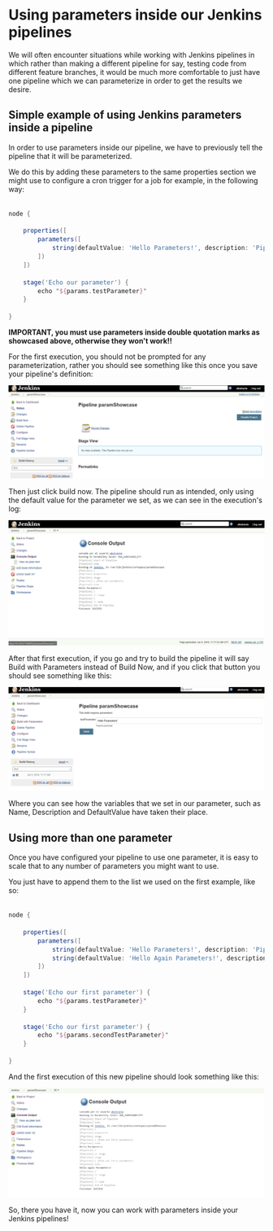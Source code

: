 # Using parameters inside our Jenkins pipelines

We will often encounter situations while working with Jenkins pipelines in which rather than making a different pipeline for say, testing code from different feature branches, it would be much more comfortable to just have one pipeline which we can parameterize in order to get the results we desire.

## Simple example of using Jenkins parameters inside a pipeline

In order to use parameters inside our pipeline, we have to previously tell the pipeline that it will be parameterized.

We do this by adding these parameters to the same properties section we might use to configure a cron trigger for a job for example, in the following way:

``` groovy

node {

    properties([
        parameters([
            string(defaultValue: 'Hello Parameters!', description: 'Pipeline parameter', name: 'testParameter', trim: false)
        ])
    ])

    stage('Echo our parameter') {
        echo "${params.testParameter}"
    }

}

```

**IMPORTANT, you must use parameters inside double quotation marks as showcased above, otherwise they won't work!!**

For the first execution, you should not be prompted for any parameterization, rather you should see something like this once you save your pipeline's definition:

![Pipeline showcase](img/capture0.PNG)

Then just click build now. The pipeline should run as intended, only using the default value for the parameter we set, as we can see in the execution's log:

![Pipeline first run](img/capture1.PNG)

After that first execution, if you go and try to build the pipeline it will say Build with Parameters instead of Build Now, and if you click that button you should see something like this:

![Pipeline parameters](img/capture2.PNG)

Where you can see how the variables that we set in our parameter, such as Name, Description and DefaultValue have taken their place.

## Using more than one parameter

Once you have configured your pipeline to use one parameter, it is easy to scale that to any number of parameters you might want to use.

You just have to append them to the list we used on the first example, like so:

``` groovy

node {

    properties([
        parameters([
            string(defaultValue: 'Hello Parameters!', description: 'Pipeline parameter', name: 'testParameter', trim: false),
            string(defaultValue: 'Hello Again Parameters!', description: 'Pipeline parameter number two', name: 'secondTestParameter', trim: false)
        ])
    ])

    stage('Echo our first parameter') {
        echo "${params.testParameter}"
    }

    stage('Echo our first parameter') {
        echo "${params.secondTestParameter}"
    }

}

```

And the first execution of this new pipeline should look something like this:

![Pipeline with multiple parameters](img/capture3.PNG)

So, there you have it, now you can work with parameters inside your Jenkins pipelines!
